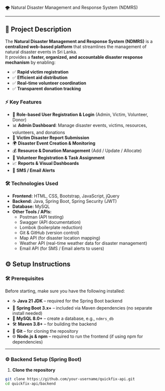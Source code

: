 ﻿ 🌪️ Natural Disaster Management and Response System (NDMRS)

---

## 📖 Project Description
The **Natural Disaster Management and Response System (NDMRS)** is a **centralized web-based platform** that streamlines the management of natural disaster events in Sri Lanka.  
It provides a **faster, organized, and accountable disaster response mechanism** by enabling:

- ✅ **Rapid victim registration**
- ✅ **Efficient aid distribution**
- ✅ **Real-time volunteer coordination**
- ✅ **Transparent donation tracking**


### ⚡ Key Features
- 👤 **Role-based User Registration & Login** (Admin, Victim, Volunteer, Donor)
- 📊 **Admin Dashboard**: Manage disaster events, victims, resources, volunteers, and donations
- 📝 **Victim Disaster Report Submission**
- 🌍 **Disaster Event Creation & Monitoring**
- 💰 **Resource & Donation Management** (Add / Update / Allocate)
- 🤝 **Volunteer Registration & Task Assignment**
- 📈 **Reports & Visual Dashboards**
- 📲 **SMS / Email Alerts**


### 🛠️ Technologies Used
- **Frontend:** HTML, CSS, Bootstrap, JavaScript, jQuery
- **Backend:** Java, Spring Boot, Spring Security (JWT)
- **Database:** MySQL
- **Other Tools / APIs:**
    - Postman (API testing)
    - Swagger (API documentation)
    - Lombok (boilerplate reduction)
    - Git & GitHub (version control)
    - Map API (for disaster location mapping)
    - Weather API (real-time weather data for disaster management)
    - Email API (for SMS / Email alerts to users)

## ⚙️ Setup Instructions

### 🛠️ Prerequisites
Before starting, make sure you have the following installed:

- ☕ **Java 21 JDK** – required for the Spring Boot backend
- 🌱 **Spring Boot 3.x+** – included via Maven dependencies (no separate install needed)
- 🐬 **MySQL 8.0+** – create a database, e.g., `ndmrs_db`
- 🛠️ **Maven 3.8+** – for building the backend
- 🔗 **Git** – for cloning the repository
- 🌐 **Node.js & npm** – required to run the frontend (if using npm for dependencies)

---

### ⚙️ Backend Setup (Spring Boot)

1. **Clone the repository**
```bash
git clone https://github.com/your-username/quickfix-api.git
cd quickfix-api/backend

